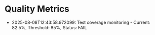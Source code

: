 # Quality Metrics

- 2025-08-08T12:43:58.972099: Test coverage monitoring - Current: 82.5%, Threshold: 85%, Status: FAIL
